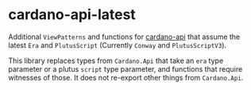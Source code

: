 # cardano-api-latest

Additional `ViewPatterns` and functions for [cardano-api](https://github.com/IntersectMBO/cardano-api) that assume the latest `Era`
and `PlutusScript` (Currently `Conway` and `PlutusScriptV3`).

This library replaces types from `Cardano.Api` that take an `era` type parameter or a plutus `script` type parameter, and
functions that require witnesses of those. It does not re-export other things from `Cardano.Api`.
